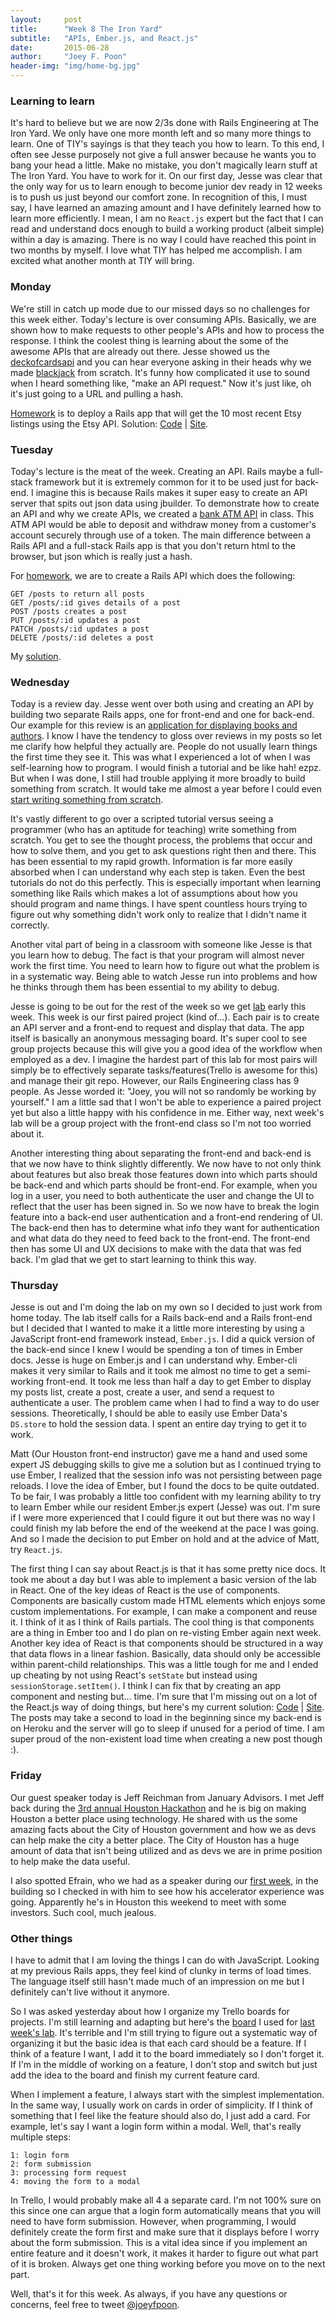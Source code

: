 ```yaml
---
layout:     post
title:      "Week 8 The Iron Yard"
subtitle:   "APIs, Ember.js, and React.js"
date:       2015-06-28
author:     "Joey F. Poon"
header-img: "img/home-bg.jpg"
---
```

### Learning to learn
It's hard to believe but we are now 2/3s done with Rails Engineering at The Iron Yard. We only have one more month left and so many more things to learn. One of TIY's sayings is that they teach you how to learn. To this end, I often see Jesse purposely not give a full answer because he wants you to bang your head a little. Make no mistake, you don't magically learn stuff at The Iron Yard. You have to work for it. On our first day, Jesse was clear that the only way for us to learn enough to become junior dev ready in 12 weeks is to push us just beyond our comfort zone. In recognition of this, I must say, I have learned an amazing amount and I have definitely learned how to learn more efficiently. I mean, I am no <code>React.js</code> expert but the fact that I can read and understand docs enough to build a working product (albeit simple) within a day is amazing. There is no way I could have reached this point in two months by myself. I love what TIY has helped me accomplish. I am excited what another month at TIY will bring.

### Monday
We're still in catch up mode due to our missed days so no challenges for this week either. Today's lecture is over consuming APIs. Basically, we are shown how to make requests to other people's APIs and how to process the response. I think the coolest thing is learning about the some of the awesome APIs that are already out there. Jesse showed us the <a href="http://deckofcardsapi.com/" target="\_blank">deckofcardsapi</a> and you can hear everyone asking in their heads why we made <a href="{{ site.baseurl }}/week-2-the-iron-yard-and-my-first-hackathon.html" target="\_blank">blackjack</a> from scratch. It's funny how complicated it use to sound when I heard something like, "make an API request." Now it's just like, oh it's just going to a URL and pulling a hash.

<a href="https://github.com/tiy-hou-q2-2015-rails/day-36" target="\_blank">Homework</a> is to deploy a Rails app that will get the 10 most recent Etsy listings using the Etsy API. Solution: <a href="https://github.com/joeypoon/etsy_api" target="\_blank">Code</a> \| <a href="https://joey-esty-api.herokuapp.com/" target="\_blank">Site</a>.

### Tuesday
Today's lecture is the meat of the week. Creating an API. Rails maybe a full-stack framework but it is extremely common for it to be used just for back-end. I imagine this is because Rails makes it super easy to create an API server that spits out json data using jbuilder. To demonstrate how to create an API and why we create APIs, we created a <a href="https://github.com/tiy-hou-q2-2015-rails/day-37/tree/master/atm" target="\_blank">bank ATM API</a> in class. This ATM API would be able to deposit and withdraw money from a customer's account securely through use of a token. The main difference between a Rails API and a full-stack Rails app is that you don't return html to the browser, but json which is really just a hash.

For <a href="https://github.com/tiy-hou-q2-2015-rails/day-37" target="\_blank">homework</a>, we are to create a Rails API which does the following:

    GET /posts to return all posts
    GET /posts/:id gives details of a post
    POST /posts creates a post
    PUT /posts/:id updates a post
    PATCH /posts/:id updates a post
    DELETE /posts/:id deletes a post

My <a href="https://github.com/joeypoon/day-37" target="\_blank">solution</a>.

### Wednesday
Today is a review day. Jesse went over both using and creating an API by building two separate Rails apps, one for front-end and one for back-end. Our example for this review is an <a href="https://github.com/tiy-hou-q2-2015-rails/day-38" target="\_blank">application for displaying books and authors</a>. I know I have the tendency to gloss over reviews in my posts so let me clarify how helpful they actually are. People do not usually learn things the first time they see it. This was what I experienced a lot of when I was self-learning how to program. I would finish a tutorial and be like hah! ezpz. But when I was done, I still had trouble applying it more broadly to build something from scratch. It would take me almost a year before I could even <a href="{{ site.baseurl }}/working-efficiently.html" target="\_blank">start writing something from scratch</a>.

It's vastly different to go over a scripted tutorial versus seeing a programmer (who has an aptitude for teaching) write something from scratch. You get to see the thought process, the problems that occur and how to solve them, and you get to ask questions right then and there. This has been essential to my rapid growth. Information is far more easily absorbed when I can understand why each step is taken. Even the best tutorials do not do this perfectly. This is especially important when learning something like Rails which makes a lot of assumptions about how you should program and name things. I have spent countless hours trying to figure out why something didn't work only to realize that I didn't name it correctly.

Another vital part of being in a classroom with someone like Jesse is that you learn how to debug. The fact is that your program will almost never work the first time. You need to learn how to figure out what the problem is in a systematic way. Being able to watch Jesse run into problems and how he thinks through them has been essential to my ability to debug.</rambling>

Jesse is going to be out for the rest of the week so we get <a href="https://github.com/tiy-hou-q2-2015-rails/week-8-lab" target="\_blank">lab</a> early this week. This week is our first paired project (kind of...). Each pair is to create an API server and a front-end to request and display that data. The app itself is basically an anonymous messaging board. It's super cool to see group projects because this will give you a good idea of the workflow when employed as a dev. I imagine the hardest part of this lab for most pairs will simply be to effectively separate tasks/features(Trello is awesome for this) and manage their git repo. However, our Rails Engineering class has 9 people. As Jesse worded it: "Joey, you will not so randomly be working by yourself." I am a little sad that I won't be able to experience a paired project yet but also a little happy with his confidence in me. Either way, next week's lab will be a group project with the front-end class so I'm not too worried about it.

Another interesting thing about separating the front-end and back-end is that we now have to think slightly differently. We now have to not only think about features but also break those features down into which parts should be back-end and which parts should be front-end. For example, when you log in a user, you need to both authenticate the user and change the UI to reflect that the user has been signed in. So we now have to break the login feature into a back-end user authentication and a front-end rendering of UI. The back-end then has to determine what info they want for authentication and what data do they need to feed back to the front-end. The front-end then has some UI and UX decisions to make with the data that was fed back. I'm glad that we get to start learning to think this way.

### Thursday
Jesse is out and I'm doing the lab on my own so I decided to just work from home today. The lab itself calls for a Rails back-end and a Rails front-end but I decided that I wanted to make it a little more interesting by using a JavaScript front-end framework instead, <code>Ember.js</code>. I did a quick version of the back-end since I knew I would be spending a ton of times in Ember docs. Jesse is huge on Ember.js and I can understand why. Ember-cli makes it very similar to Rails and it took me almost no time to get a semi-working front-end. It took me less than half a day to get Ember to display my posts list, create a post, create a user, and send a request to authenticate a user. The problem came when I had to find a way to do user sessions. Theoretically, I should be able to easily use Ember Data's <code>DS.store</code> to hold the session data. I spent an entire day trying to get it to work.

Matt (Our Houston front-end instructor) gave me a hand and used some expert JS debugging skills to give me a solution but as I continued trying to use Ember, I realized that the session info was not persisting between page reloads. I love the idea of Ember, but I found the docs to be quite outdated. To be fair, I was probably a little too confident with my learning ability to try to learn Ember while our resident Ember.js expert (Jesse) was out. I'm sure if I were more experienced that I could figure it out but there was no way I could finish my lab before the end of the weekend at the pace I was going. And so I made the decision to put Ember on hold and at the advice of Matt, try <code>React.js</code>.

The first thing I can say about React.js is that it has some pretty nice docs. It took me about a day but I was able to implement a basic version of the lab in React. One of the key ideas of React is the use of components. Components are basically custom made HTML elements which enjoys some custom implementations. For example, I can make a <PostForm> component and reuse it. I think of it as I think of Rails partials. The cool thing is that components are a thing in Ember too and I do plan on re-visting Ember again next week. Another key idea of React is that components should be structured in a way that data flows in a linear fashion. Basically, data should only be accessible within parent-child relationships. This was a little tough for me and I ended up cheating by not using React's <code>setState</code> but instead using <code>sessionStorage.setItem()</code>. I think I can fix that by creating an app component and nesting but... time. I'm sure that I'm missing out on a lot of the React.js way of doing things, but here's my current solution: <a href="https://github.com/joeypoon/secrets" target="\_blank">Code</a> | <a href="http://joeypoon.com/secrets/" target="\_blank">Site</a>. The posts may take a second to load in the beginning since my back-end is on Heroku and the server will go to sleep if unused for a period of time. I am super proud of the non-existent load time when creating a new post though :).

### Friday
Our guest speaker today is Jeff Reichman from January Advisors. I met Jeff back during the <a href="{{ site.baseurl }}/week-2-the-iron-yard-and-my-first-hackathon.html" target="\_blank">3rd annual Houston Hackathon</a> and he is big on making Houston a better place using technology. He shared with us the some amazing facts about the City of Houston government and how we as devs can help make the city a better place. The City of Houston has a huge amount of data that isn't being utilized and as devs we are in prime position to help make the data useful.

I also spotted Efrain, who we had as a speaker during our <a href="{{ site.baseurl }}/week-1-the-iron-yard.html" target="\_blank">first week</a>, in the building so I checked in with him to see how his accelerator experience was going. Apparently he's in Houston this weekend to meet with some investors. Such cool, much jealous.

### Other things
I have to admit that I am loving the things I can do with JavaScript. Looking at my previous Rails apps, they feel kind of clunky in terms of load times. The language itself still hasn't made much of an impression on me but I definitely can't live without it anymore.

So I was asked yesterday about how I organize my Trello boards for projects. I'm still learning and adapting but here's the <a href="https://trello.com/b/VkKMuy6X/staple" target="\_blank">board</a> I used for <a href="{{ site.baseurl }}/week-7-the-iron-yard.html" target="\_blank">last week's lab</a>. It's terrible and I'm still trying to figure out a systematic way of organizing it but the basic idea is that each card should be a feature. If I think of a feature I want, I add it to the board immediately so I don't forget it. If I'm in the middle of working on a feature, I don't stop and switch but just add the idea to the board and finish my current feature card.

When I implement a feature, I always start with the simplest implementation. In the same way, I usually work on cards in order of simplicity. If I think of something that I feel like the feature should also do, I just add a card. For example, let's say I want a login form within a modal. Well, that's really multiple steps:

    1: login form
    2: form submission
    3: processing form request
    4: moving the form to a modal

In Trello, I would probably make all 4 a separate card. I'm not 100% sure on this since one can argue that a login form automatically means that you will need to have form submission. However, when programming, I would definitely create the form first and make sure that it displays before I worry about the form submission. This is a vital idea since if you implement an entire feature and it doesn't work, it makes it harder to figure out what part of it is broken. Always get one thing working before you move on to the next part.

Well, that's it for this week. As always, if you have any questions or concerns, feel free to tweet <a href="https://twitter.com/JoeyFPoon" target="\_blank">@joeyfpoon</a>.
